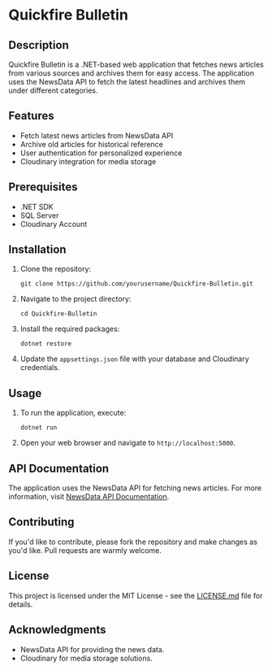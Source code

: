 # Quickfire Bulletin

## Description
Quickfire Bulletin is a .NET-based web application that fetches news articles from various sources and archives them for easy access. The application uses the NewsData API to fetch the latest headlines and archives them under different categories.

## Features
- Fetch latest news articles from NewsData API
- Archive old articles for historical reference
- User authentication for personalized experience
- Cloudinary integration for media storage

## Prerequisites
- .NET SDK
- SQL Server
- Cloudinary Account

## Installation
1. Clone the repository:
    ```
    git clone https://github.com/yourusername/Quickfire-Bulletin.git
    ```
2. Navigate to the project directory:
    ```
    cd Quickfire-Bulletin
    ```
3. Install the required packages:
    ```
    dotnet restore
    ```
4. Update the `appsettings.json` file with your database and Cloudinary credentials.

## Usage
1. To run the application, execute:
    ```
    dotnet run
    ```
2. Open your web browser and navigate to `http://localhost:5000`.

## API Documentation
The application uses the NewsData API for fetching news articles. For more information, visit [NewsData API Documentation](https://newsdata.io/docs/getting-started).

## Contributing
If you'd like to contribute, please fork the repository and make changes as you'd like. Pull requests are warmly welcome.

## License
This project is licensed under the MIT License - see the [LICENSE.md](LICENSE.md) file for details.

## Acknowledgments
- NewsData API for providing the news data.
- Cloudinary for media storage solutions.

